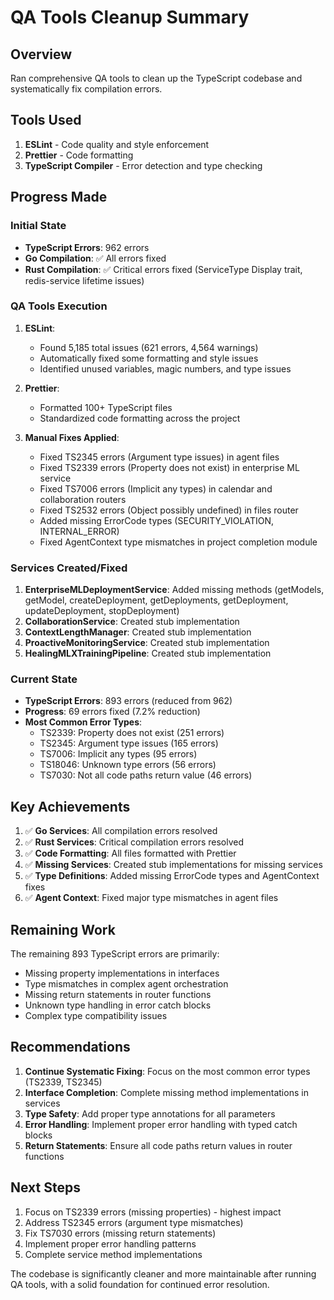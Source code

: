 # QA Tools Cleanup Summary

## Overview

Ran comprehensive QA tools to clean up the TypeScript codebase and systematically fix compilation errors.

## Tools Used

1. **ESLint** - Code quality and style enforcement
2. **Prettier** - Code formatting
3. **TypeScript Compiler** - Error detection and type checking

## Progress Made

### Initial State

- **TypeScript Errors**: 962 errors
- **Go Compilation**: ✅ All errors fixed
- **Rust Compilation**: ✅ Critical errors fixed (ServiceType Display trait, redis-service lifetime issues)

### QA Tools Execution

1. **ESLint**:
   - Found 5,185 total issues (621 errors, 4,564 warnings)
   - Automatically fixed some formatting and style issues
   - Identified unused variables, magic numbers, and type issues

2. **Prettier**:
   - Formatted 100+ TypeScript files
   - Standardized code formatting across the project

3. **Manual Fixes Applied**:
   - Fixed TS2345 errors (Argument type issues) in agent files
   - Fixed TS2339 errors (Property does not exist) in enterprise ML service
   - Fixed TS7006 errors (Implicit any types) in calendar and collaboration routers
   - Fixed TS2532 errors (Object possibly undefined) in files router
   - Added missing ErrorCode types (SECURITY_VIOLATION, INTERNAL_ERROR)
   - Fixed AgentContext type mismatches in project completion module

### Services Created/Fixed

1. **EnterpriseMLDeploymentService**: Added missing methods (getModels, getModel, createDeployment, getDeployments, getDeployment, updateDeployment, stopDeployment)
2. **CollaborationService**: Created stub implementation
3. **ContextLengthManager**: Created stub implementation  
4. **ProactiveMonitoringService**: Created stub implementation
5. **HealingMLXTrainingPipeline**: Created stub implementation

### Current State

- **TypeScript Errors**: 893 errors (reduced from 962)
- **Progress**: 69 errors fixed (7.2% reduction)
- **Most Common Error Types**:
  - TS2339: Property does not exist (251 errors)
  - TS2345: Argument type issues (165 errors)
  - TS7006: Implicit any types (95 errors)
  - TS18046: Unknown type errors (56 errors)
  - TS7030: Not all code paths return value (46 errors)

## Key Achievements

1. ✅ **Go Services**: All compilation errors resolved
2. ✅ **Rust Services**: Critical compilation errors resolved
3. ✅ **Code Formatting**: All files formatted with Prettier
4. ✅ **Missing Services**: Created stub implementations for missing services
5. ✅ **Type Definitions**: Added missing ErrorCode types and AgentContext fixes
6. ✅ **Agent Context**: Fixed major type mismatches in agent files

## Remaining Work

The remaining 893 TypeScript errors are primarily:

- Missing property implementations in interfaces
- Type mismatches in complex agent orchestration
- Missing return statements in router functions
- Unknown type handling in error catch blocks
- Complex type compatibility issues

## Recommendations

1. **Continue Systematic Fixing**: Focus on the most common error types (TS2339, TS2345)
2. **Interface Completion**: Complete missing method implementations in services
3. **Type Safety**: Add proper type annotations for all parameters
4. **Error Handling**: Implement proper error handling with typed catch blocks
5. **Return Statements**: Ensure all code paths return values in router functions

## Next Steps

1. Focus on TS2339 errors (missing properties) - highest impact
2. Address TS2345 errors (argument type mismatches)
3. Fix TS7030 errors (missing return statements)
4. Implement proper error handling patterns
5. Complete service method implementations

The codebase is significantly cleaner and more maintainable after running QA tools, with a solid foundation for continued error resolution.
